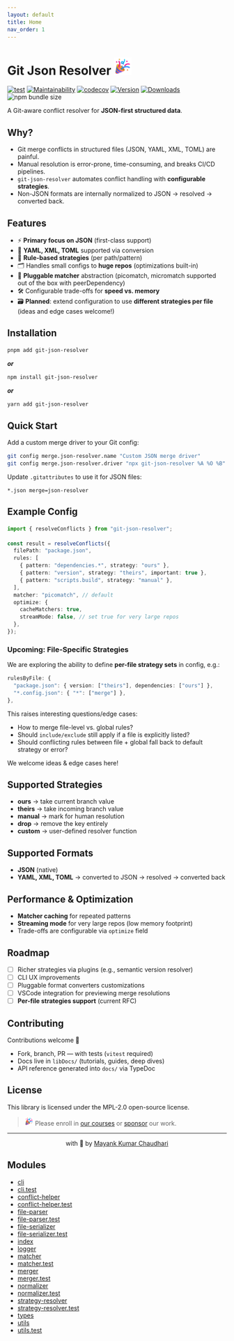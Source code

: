 ```yaml
---
layout: default
title: Home
nav_order: 1
---
```


# Git Json Resolver <img src="https://raw.githubusercontent.com/mayank1513/mayank1513/main/popper.png" style="height: 40px"/>

[![test](https://github.com/react18-tools/git-json-resolver/actions/workflows/test.yml/badge.svg)](https://github.com/react18-tools/git-json-resolver/actions/workflows/test.yml)
[![Maintainability](https://qlty.sh/gh/react18-tools/projects/git-json-resolver/maintainability.svg)](https://qlty.sh/gh/react18-tools/projects/git-json-resolver)
[![codecov](https://codecov.io/gh/react18-tools/git-json-resolver/graph/badge.svg)](https://codecov.io/gh/react18-tools/git-json-resolver)
[![Version](https://img.shields.io/npm/v/git-json-resolver.svg?colorB=green)](https://www.npmjs.com/package/git-json-resolver)
[![Downloads](https://img.jsdelivr.com/img.shields.io/npm/d18m/git-json-resolver.svg)](https://www.npmjs.com/package/git-json-resolver)
![npm bundle size](https://img.shields.io/bundlephobia/minzip/git-json-resolver)

A Git-aware conflict resolver for **JSON-first structured data**.

## Why?

- Git merge conflicts in structured files (JSON, YAML, XML, TOML) are painful.
- Manual resolution is error-prone, time-consuming, and breaks CI/CD pipelines.
- `git-json-resolver` automates conflict handling with **configurable strategies**.
- Non-JSON formats are internally normalized to JSON → resolved → converted back.

## Features

- ⚡ **Primary focus on JSON** (first-class support)
- 🔄 **YAML, XML, TOML** supported via conversion
- 🧩 **Rule-based strategies** (per path/pattern)
- 🗂️ Handles small configs to **huge repos** (optimizations built-in)
- 🔌 **Pluggable matcher** abstraction (picomatch, micromatch supported out of the box with peerDependency)
- 🛠️ Configurable trade-offs for **speed vs. memory**
- 🗃️ **Planned**: extend configuration to use **different strategies per file** (ideas and edge cases welcome!)

## Installation

```bash
pnpm add git-json-resolver
```

**_or_**

```bash
npm install git-json-resolver
```

**_or_**

```bash
yarn add git-json-resolver
```

## Quick Start

Add a custom merge driver to your Git config:

```bash
git config merge.json-resolver.name "Custom JSON merge driver"
git config merge.json-resolver.driver "npx git-json-resolver %A %O %B"
```

Update `.gitattributes` to use it for JSON files:

```gitattributes
*.json merge=json-resolver
```

## Example Config

```ts
import { resolveConflicts } from "git-json-resolver";

const result = resolveConflicts({
  filePath: "package.json",
  rules: [
    { pattern: "dependencies.*", strategy: "ours" },
    { pattern: "version", strategy: "theirs", important: true },
    { pattern: "scripts.build", strategy: "manual" },
  ],
  matcher: "picomatch", // default
  optimize: {
    cacheMatchers: true,
    streamMode: false, // set true for very large repos
  },
});
```

### Upcoming: File-Specific Strategies

We are exploring the ability to define **per-file strategy sets** in config, e.g.:

```ts
rulesByFile: {
  "package.json": { version: ["theirs"], dependencies: ["ours"] },
  "*.config.json": { "*": ["merge"] },
},
```

This raises interesting questions/edge cases:

- How to merge file-level vs. global rules?
- Should `include/exclude` still apply if a file is explicitly listed?
- Should conflicting rules between file + global fall back to default strategy or error?

We welcome ideas & edge cases here!

## Supported Strategies

- **ours** → take current branch value
- **theirs** → take incoming branch value
- **manual** → mark for human resolution
- **drop** → remove the key entirely
- **custom** → user-defined resolver function

## Supported Formats

- **JSON** (native)
- **YAML, XML, TOML** → converted to JSON → resolved → converted back

## Performance & Optimization

- **Matcher caching** for repeated patterns
- **Streaming mode** for very large repos (low memory footprint)
- Trade-offs are configurable via `optimize` field

## Roadmap

- [ ] Richer strategies via plugins (e.g., semantic version resolver)
- [ ] CLI UX improvements
- [ ] Pluggable format converters customizations
- [ ] VSCode integration for previewing merge resolutions
- [ ] **Per-file strategies support** (current RFC)

## Contributing

Contributions welcome 🙌

- Fork, branch, PR — with tests (`vitest` required)
- Docs live in `libDocs/` (tutorials, guides, deep dives)
- API reference generated into `docs/` via TypeDoc

## License

This library is licensed under the MPL-2.0 open-source license.

> <img src="https://raw.githubusercontent.com/mayank1513/mayank1513/main/popper.png" style="height: 20px"/> Please enroll in [our courses](https://mayank-chaudhari.vercel.app/courses) or [sponsor](https://github.com/sponsors/mayank1513) our work.

<hr />

<p align="center" style="text-align:center">with 💖 by <a href="https://mayank-chaudhari.vercel.app" target="_blank">Mayank Kumar Chaudhari</a></p>

## Modules

- [cli](cli.md)
- [cli.test](cli.test.md)
- [conflict-helper](conflict-helper.md)
- [conflict-helper.test](conflict-helper.test.md)
- [file-parser](file-parser.md)
- [file-parser.test](file-parser.test.md)
- [file-serializer](file-serializer.md)
- [file-serializer.test](file-serializer.test.md)
- [index](index.md)
- [logger](logger/README.md)
- [matcher](matcher.md)
- [matcher.test](matcher.test.md)
- [merger](merger/README.md)
- [merger.test](merger.test.md)
- [normalizer](normalizer.md)
- [normalizer.test](normalizer.test.md)
- [strategy-resolver](strategy-resolver.md)
- [strategy-resolver.test](strategy-resolver.test.md)
- [types](types/README.md)
- [utils](utils.md)
- [utils.test](utils.test.md)
